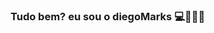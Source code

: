 ### Tudo bem? eu sou o diegoMarks 💻🙋🏻‍♂️

<!--
**diegoMarks/diegoMarks** is a ✨ _special_ ✨ repository because its `README.md` (this file) appears on your GitHub profile.

Here are some ideas to get you started:

- 🔭 Atualmente trabalho como trainee de programação.
- 🌱 Estudando Java para Back-end
- 📫 Contato pelo e-mail diegomarks1806@gmail.com
